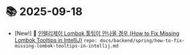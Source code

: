# 📚 2025-09-18
- [New!] 📗 [인텔리제이 Lombok 툴팁이 안나올 경우 (How to Fix Missing Lombok Tooltips in IntelliJ)](https://til.qriosity.dev/featured/backend/spring/how-to-fix-missing-lombok-tooltips-in-intellij) `repo: docs/backend/spring/how-to-fix-missing-lombok-tooltips-in-intellij.md`
